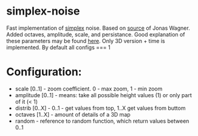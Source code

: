 # simplex-noise
Fast implementation of [simplex](https://en.wikipedia.org/wiki/Simplex_noise) noise. Based on [source](https://github.com/jwagner/simplex-noise.js) of Jonas Wagner. Added octaves, amplitude, scale, and persistance. Good explanation of these parameters may be found [here](https://www.redblobgames.com/maps/terrain-from-noise). Only 3D version + time is implemented. By default all configs === 1
 
# Configuration:
- scale     [0..1] - zoom coefficient. 0 - max zoom, 1 - min zoom
- amplitude [0..1] - means: take all possible height values (1) or only part of it (< 1)
- distrib   [0..X] - 0..1 - get values from top, 1..X get values from buttom
- octaves   [1..X] - amount of details of a 3D map
- random           - reference to random function, which return values between 0..1